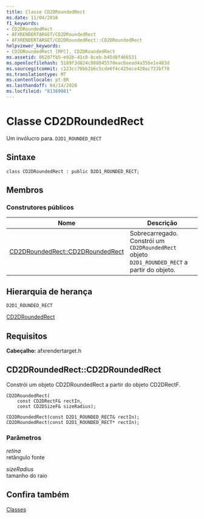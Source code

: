 ```yaml
---
title: Classe CD2DRoundedRect
ms.date: 11/04/2016
f1_keywords:
- CD2DRoundedRect
- AFXRENDERTARGET/CD2DRoundedRect
- AFXRENDERTARGET/CD2DRoundedRect::CD2DRoundedRect
helpviewer_keywords:
- CD2DRoundedRect [MFC], CD2DRoundedRect
ms.assetid: 06207fb5-e92b-41c0-bceb-b45d8f466531
ms.openlocfilehash: 5189f3d824c008845570eac6eead4a35be1e483d
ms.sourcegitcommit: c123cc76bb2b6c5cde6f4c425ece420ac733bf70
ms.translationtype: MT
ms.contentlocale: pt-BR
ms.lasthandoff: 04/14/2020
ms.locfileid: "81369081"
---
```

# <a name="cd2droundedrect-class"></a>Classe CD2DRoundedRect

Um invólucro para. `D2D1_ROUNDED_RECT`

## <a name="syntax"></a>Sintaxe

```
class CD2DRoundedRect : public D2D1_ROUNDED_RECT;
```

## <a name="members"></a>Membros

### <a name="public-constructors"></a>Construtores públicos

|Nome|Descrição|
|----------|-----------------|
|[CD2DRoundedRect::CD2DRoundedRect](#cd2droundedrect)|Sobrecarregado. Constrói um `CD2DRoundedRect` objeto `D2D1_ROUNDED_RECT` a partir do objeto.|

## <a name="inheritance-hierarchy"></a>Hierarquia de herança

`D2D1_ROUNDED_RECT`

[CD2DRoundedRect](../../mfc/reference/cd2droundedrect-class.md)

## <a name="requirements"></a>Requisitos

**Cabeçalho:** afxrendertarget.h

## <a name="cd2droundedrectcd2droundedrect"></a><a name="cd2droundedrect"></a>CD2DRoundedRect::CD2DRoundedRect

Constrói um objeto CD2DRoundedRect a partir do objeto CD2DRectF.

```
CD2DRoundedRect(
    const CD2DRectF& rectIn,
    const CD2DSizeF& sizeRadius);

CD2DRoundedRect(const D2D1_ROUNDED_RECT& rectIn);
CD2DRoundedRect(const D2D1_ROUNDED_RECT* rectIn);
```

### <a name="parameters"></a>Parâmetros

*retina*<br/>
retângulo fonte

*sizeRadius*<br/>
tamanho do raio

## <a name="see-also"></a>Confira também

[Classes](../../mfc/reference/mfc-classes.md)
